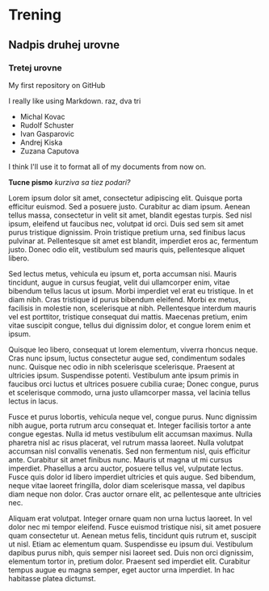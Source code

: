 # Trening

## Nadpis druhej urovne

<h3>Tretej urovne</h3>

<p>My first repository on GitHub</p>

<p>I really like using Markdown.
raz, dva tri</p>

- Michal Kovac
- Rudolf Schuster
- Ivan Gasparovic
- Andrej Kiska
- Zuzana Caputova

  

<p>I think I'll use it to format all of my documents from now on.</p>

<b>Tucne pismo</b>
<i>kurziva sa tiez podari?</i>
 
<p>Lorem ipsum dolor sit amet, consectetur adipiscing elit. Quisque porta efficitur euismod. Sed a posuere justo. Curabitur ac diam ipsum. Aenean tellus massa, consectetur in velit sit amet, blandit egestas turpis. Sed nisl ipsum, eleifend ut faucibus nec, volutpat id orci. Duis sed sem sit amet purus tristique dignissim. Proin tristique pretium urna, sed finibus lacus pulvinar at. Pellentesque sit amet est blandit, imperdiet eros ac, fermentum justo. Donec odio elit, vestibulum sed mauris quis, pellentesque aliquet libero.

Sed lectus metus, vehicula eu ipsum et, porta accumsan nisi. Mauris tincidunt, augue in cursus feugiat, velit dui ullamcorper enim, vitae bibendum tellus lacus ut ipsum. Morbi imperdiet vel erat eu tristique. In et diam nibh. Cras tristique id purus bibendum eleifend. Morbi ex metus, facilisis in molestie non, scelerisque at nibh. Pellentesque interdum mauris vel est porttitor, tristique consequat dui mattis. Maecenas pretium, enim vitae suscipit congue, tellus dui dignissim dolor, et congue lorem enim et ipsum.

Quisque leo libero, consequat ut lorem elementum, viverra rhoncus neque. Cras nunc ipsum, luctus consectetur augue sed, condimentum sodales nunc. Quisque nec odio in nibh scelerisque scelerisque. Praesent at ultricies ipsum. Suspendisse potenti. Vestibulum ante ipsum primis in faucibus orci luctus et ultrices posuere cubilia curae; Donec congue, purus et scelerisque commodo, urna justo ullamcorper massa, vel lacinia tellus lectus in lacus.

Fusce et purus lobortis, vehicula neque vel, congue purus. Nunc dignissim nibh augue, porta rutrum arcu consequat et. Integer facilisis tortor a ante congue egestas. Nulla id metus vestibulum elit accumsan maximus. Nulla pharetra nisl ac risus placerat, vel rutrum massa laoreet. Nulla volutpat accumsan nisl convallis venenatis. Sed non fermentum nisl, quis efficitur ante. Curabitur sit amet finibus nunc. Mauris ut magna ut mi cursus imperdiet. Phasellus a arcu auctor, posuere tellus vel, vulputate lectus. Fusce quis dolor id libero imperdiet ultricies et quis augue. Sed bibendum, neque vitae laoreet fringilla, dolor diam scelerisque massa, vel dapibus diam neque non dolor. Cras auctor ornare elit, ac pellentesque ante ultricies nec.

Aliquam erat volutpat. Integer ornare quam non urna luctus laoreet. In vel dolor nec mi tempor eleifend. Fusce euismod tristique nisi, sit amet posuere quam consectetur ut. Aenean metus felis, tincidunt quis rutrum et, suscipit ut nisl. Etiam ac elementum quam. Suspendisse eu ipsum dui. Vestibulum dapibus purus nibh, quis semper nisi laoreet sed. Duis non orci dignissim, elementum tortor in, pretium dolor. Praesent sed imperdiet elit. Curabitur tempus augue eu magna semper, eget auctor urna imperdiet. In hac habitasse platea dictumst. </p>
